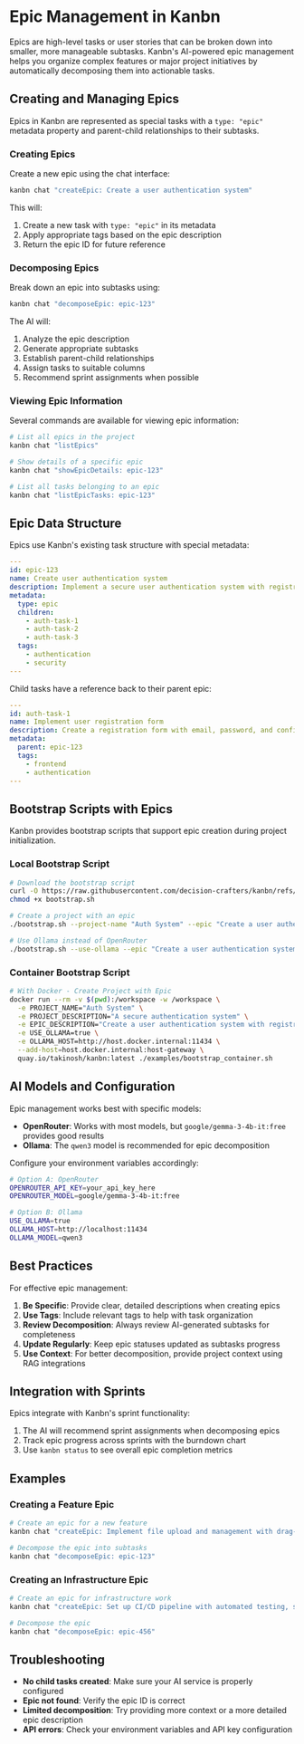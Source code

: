 # Epic Management in Kanbn

Epics are high-level tasks or user stories that can be broken down into smaller, more manageable subtasks. Kanbn's AI-powered epic management helps you organize complex features or major project initiatives by automatically decomposing them into actionable tasks.

## Creating and Managing Epics

Epics in Kanbn are represented as special tasks with a `type: "epic"` metadata property and parent-child relationships to their subtasks.

### Creating Epics

Create a new epic using the chat interface:

```bash
kanbn chat "createEpic: Create a user authentication system"
```

This will:
1. Create a new task with `type: "epic"` in its metadata
2. Apply appropriate tags based on the epic description
3. Return the epic ID for future reference

### Decomposing Epics

Break down an epic into subtasks using:

```bash
kanbn chat "decomposeEpic: epic-123"
```

The AI will:
1. Analyze the epic description
2. Generate appropriate subtasks
3. Establish parent-child relationships
4. Assign tasks to suitable columns
5. Recommend sprint assignments when possible

### Viewing Epic Information

Several commands are available for viewing epic information:

```bash
# List all epics in the project
kanbn chat "listEpics"

# Show details of a specific epic
kanbn chat "showEpicDetails: epic-123"

# List all tasks belonging to an epic
kanbn chat "listEpicTasks: epic-123"
```

## Epic Data Structure

Epics use Kanbn's existing task structure with special metadata:

```yaml
---
id: epic-123
name: Create user authentication system
description: Implement a secure user authentication system with registration and login capabilities
metadata:
  type: epic
  children:
    - auth-task-1
    - auth-task-2
    - auth-task-3
  tags:
    - authentication
    - security
---
```

Child tasks have a reference back to their parent epic:

```yaml
---
id: auth-task-1
name: Implement user registration form
description: Create a registration form with email, password, and confirmation fields
metadata:
  parent: epic-123
  tags:
    - frontend
    - authentication
---
```

## Bootstrap Scripts with Epics

Kanbn provides bootstrap scripts that support epic creation during project initialization.

### Local Bootstrap Script

```bash
# Download the bootstrap script
curl -O https://raw.githubusercontent.com/decision-crafters/kanbn/refs/heads/master/examples/bootstrap.sh
chmod +x bootstrap.sh

# Create a project with an epic
./bootstrap.sh --project-name "Auth System" --epic "Create a user authentication system with registration and login capabilities"

# Use Ollama instead of OpenRouter
./bootstrap.sh --use-ollama --epic "Create a user authentication system"
```

### Container Bootstrap Script

```bash
# With Docker - Create Project with Epic
docker run --rm -v $(pwd):/workspace -w /workspace \
  -e PROJECT_NAME="Auth System" \
  -e PROJECT_DESCRIPTION="A secure authentication system" \
  -e EPIC_DESCRIPTION="Create a user authentication system with registration and login" \
  -e USE_OLLAMA=true \
  -e OLLAMA_HOST=http://host.docker.internal:11434 \
  --add-host=host.docker.internal:host-gateway \
  quay.io/takinosh/kanbn:latest ./examples/bootstrap_container.sh
```

## AI Models and Configuration

Epic management works best with specific models:

- **OpenRouter**: Works with most models, but `google/gemma-3-4b-it:free` provides good results
- **Ollama**: The `qwen3` model is recommended for epic decomposition

Configure your environment variables accordingly:

```bash
# Option A: OpenRouter
OPENROUTER_API_KEY=your_api_key_here
OPENROUTER_MODEL=google/gemma-3-4b-it:free

# Option B: Ollama
USE_OLLAMA=true
OLLAMA_HOST=http://localhost:11434
OLLAMA_MODEL=qwen3
```

## Best Practices

For effective epic management:

1. **Be Specific**: Provide clear, detailed descriptions when creating epics
2. **Use Tags**: Include relevant tags to help with task organization
3. **Review Decomposition**: Always review AI-generated subtasks for completeness
4. **Update Regularly**: Keep epic statuses updated as subtasks progress
5. **Use Context**: For better decomposition, provide project context using RAG integrations

## Integration with Sprints

Epics integrate with Kanbn's sprint functionality:

1. The AI will recommend sprint assignments when decomposing epics
2. Track epic progress across sprints with the burndown chart
3. Use `kanbn status` to see overall epic completion metrics

## Examples

### Creating a Feature Epic

```bash
# Create an epic for a new feature
kanbn chat "createEpic: Implement file upload and management with drag-and-drop, progress tracking, and file preview capabilities"

# Decompose the epic into subtasks
kanbn chat "decomposeEpic: epic-123"
```

### Creating an Infrastructure Epic

```bash
# Create an epic for infrastructure work
kanbn chat "createEpic: Set up CI/CD pipeline with automated testing, staging deployment, and production release management"

# Decompose the epic
kanbn chat "decomposeEpic: epic-456"
```

## Troubleshooting

- **No child tasks created**: Make sure your AI service is properly configured
- **Epic not found**: Verify the epic ID is correct
- **Limited decomposition**: Try providing more context or a more detailed epic description
- **API errors**: Check your environment variables and API key configuration
